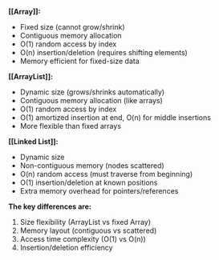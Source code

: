 **[[Array]]:**
- Fixed size (cannot grow/shrink)
- Contiguous memory allocation
- O(1) random access by index
- O(n) insertion/deletion (requires shifting elements)
- Memory efficient for fixed-size data

**[[ArrayList]]:**
- Dynamic size (grows/shrinks automatically)
- Contiguous memory allocation (like arrays)
- O(1) random access by index
- O(1) amortized insertion at end, O(n) for middle insertions
- More flexible than fixed arrays

**[[Linked List]]:**
- Dynamic size
- Non-contiguous memory (nodes scattered)
- O(n) random access (must traverse from beginning)
- O(1) insertion/deletion at known positions
- Extra memory overhead for pointers/references

**The key differences are:**
1. Size flexibility (ArrayList vs fixed Array)
2. Memory layout (contiguous vs scattered)
3. Access time complexity (O(1) vs O(n))
4. Insertion/deletion efficiency